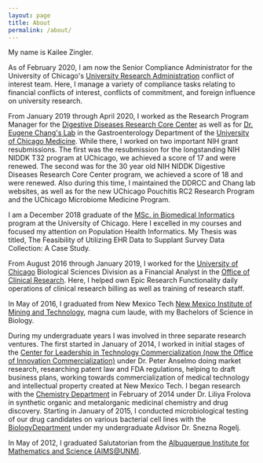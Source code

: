 ```yaml
---
layout: page
title: About
permalink: /about/
---
```

My name is Kailee Zingler.  

As of February 2020, I am now the Senior Compliance Administrator for the University of Chicago's [University Research Administration](https://ura.uchicago.edu) conflict of interest team.
Here, I manage a variety of compliance tasks relating to financial conflicts of interest, conflicts of commitment, and foreign influence on university research.

From January 2019 through April 2020, I worked as the Research Program Manager for the [Digestive Diseases Research Core Center](http://www.uchicagoddrcc.org/research-cores) as well as for [Dr. Eugene Chang's Lab](https://changlab.uchicago.edu) in the Gastroenterology Department of the [University of Chicago Medicine](https://en.wikipedia.org/wiki/University_of_Chicago_Medical_Center).
While there, I worked on two important NIH grant resubmissions. The first was the resubmission for the longstanding NIH NIDDK T32 program at UChicago, we achieved a score of 17 and were renewed. The second was for the 30 year old NIH NIDDK Digestive Diseases Research Core Center program, we achieved a score of 18 and were renewed.
Also during this time, I maintained the DDRCC and Chang lab websites, as well as for the new UChicago Pouchitis RC2 Research Program and the UChicago Microbiome Medicine Program.

I am a December 2018 graduate of the [MSc. in Biomedical Informatics](https://grahamschool.uchicago.edu/academic-programs/masters-degrees/biomedical-informatics) program at the University of Chicago. 
Here I excelled in my courses and focused my attention on Population Health Informatics. My Thesis was titled, The Feasibility of Utilizing EHR Data to Supplant Survey Data Collection: A Case Study. 

From August 2016 through January 2019, I worked for the [University of Chicago](https://en.wikipedia.org/wiki/University_of_Chicago) Biological Sciences Division as a Financial Analyst in the
[Office of Clinical Research](http://bsdocr.bsd.uchicago.edu). Here, I helped own Epic Research Functionality daily operations of clinical research billing as well as training of research staff.

In May of 2016, I graduated from New Mexico Tech [New Mexico Institute of Mining and
Technology](https://en.wikipedia.org/wiki/New_Mexico_Institute_of_Mining_and_Technology), 
magna cum laude, with my Bachelors of Science in Biology.

During my undergraduate years I was involved in three separate research ventures. The first started in
January of 2014, I worked in initial stages of the [Center for Leadership in Technology
Commercialization (now the Office of Innovation Commercialization)](https://www.nmt.edu/academics/management/oic.php) 
under Dr. Peter Anselmo doing market research, researching patent law and FDA regulations,
helping to draft business plans, working towards commercialization of medical technology and 
intellectual property created at New Mexico Tech. I began research with the [Chemistry
Department](https://www.nmt.edu/academics/chemistry/index.php) in February of 2014 under Dr. Liliya Frolova
in synthetic organic and metalorganic medicinal chemistry and drug discovery. Starting in 
January of 2015, I conducted microbiological testing of our drug candidates on various bacterial 
cell lines with the [BiologyDepartment](https://www.nmt.edu/academics/biology/) under my undergraduate Advisor
Dr. Snezna Rogelj.     

In May of 2012, I graduated Salutatorian from the [Albuquerque Institute for Mathematics and Science (AIMS@UNM)](http://www.aims-unm.org).

